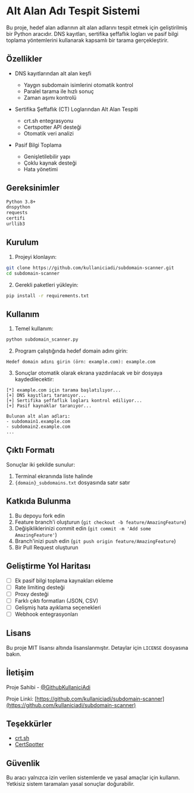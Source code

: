 # Alt Alan Adı Tespit Sistemi

Bu proje, hedef alan adlarının alt alan adlarını tespit etmek için geliştirilmiş bir Python aracıdır. DNS kayıtları, sertifika şeffaflık logları ve pasif bilgi toplama yöntemlerini kullanarak kapsamlı bir tarama gerçekleştirir.

## Özellikler

- DNS kayıtlarından alt alan keşfi
  - Yaygın subdomain isimlerini otomatik kontrol
  - Paralel tarama ile hızlı sonuç
  - Zaman aşımı kontrolü

- Sertifika Şeffaflık (CT) Loglarından Alt Alan Tespiti
  - crt.sh entegrasyonu
  - Certspotter API desteği
  - Otomatik veri analizi

- Pasif Bilgi Toplama
  - Genişletilebilir yapı
  - Çoklu kaynak desteği
  - Hata yönetimi

## Gereksinimler

```bash
Python 3.8+
dnspython
requests
certifi
urllib3
```

## Kurulum

1. Projeyi klonlayın:
```bash
git clone https://github.com/kullaniciadi/subdomain-scanner.git
cd subdomain-scanner
```

2. Gerekli paketleri yükleyin:
```bash
pip install -r requirements.txt
```

## Kullanım

1. Temel kullanım:
```bash
python subdomain_scanner.py
```

2. Program çalıştığında hedef domain adını girin:
```
Hedef domain adını girin (örn: example.com): example.com
```

3. Sonuçlar otomatik olarak ekrana yazdırılacak ve bir dosyaya kaydedilecektir:
```
[*] example.com için tarama başlatılıyor...
[+] DNS kayıtları taranıyor...
[+] Sertifika şeffaflık logları kontrol ediliyor...
[+] Pasif kaynaklar taranıyor...

Bulunan alt alan adları:
- subdomain1.example.com
- subdomain2.example.com
...
```

## Çıktı Formatı

Sonuçlar iki şekilde sunulur:
1. Terminal ekranında liste halinde
2. `{domain}_subdomains.txt` dosyasında satır satır

## Katkıda Bulunma

1. Bu depoyu fork edin
2. Feature branch'i oluşturun (`git checkout -b feature/AmazingFeature`)
3. Değişikliklerinizi commit edin (`git commit -m 'Add some AmazingFeature'`)
4. Branch'inizi push edin (`git push origin feature/AmazingFeature`)
5. Bir Pull Request oluşturun

## Geliştirme Yol Haritası

- [ ] Ek pasif bilgi toplama kaynakları ekleme
- [ ] Rate limiting desteği
- [ ] Proxy desteği
- [ ] Farklı çıktı formatları (JSON, CSV)
- [ ] Gelişmiş hata ayıklama seçenekleri
- [ ] Webhook entegrasyonları

## Lisans

Bu proje MIT lisansı altında lisanslanmıştır. Detaylar için `LICENSE` dosyasına bakın.

## İletişim

Proje Sahibi - [@GithubKullaniciAdi](https://github.com/kullaniciadi)

Proje Linki: [https://github.com/kullaniciadi/subdomain-scanner](https://github.com/kullaniciadi/subdomain-scanner)

## Teşekkürler

- [crt.sh](https://crt.sh)
- [CertSpotter](https://certspotter.com)

## Güvenlik

Bu aracı yalnızca izin verilen sistemlerde ve yasal amaçlar için kullanın. Yetkisiz sistem taramaları yasal sonuçlar doğurabilir.
